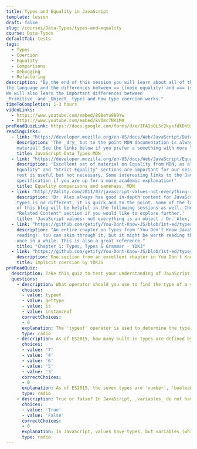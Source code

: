 ```yaml
---
title: Types and Equality in JavaScript
template: lesson
draft: false
slug: /courses/Data-Types/types-and-equality
course: Data-Types
defaultTab: tests
tags:
  - Types
  - Coercion
  - Equality
  - Comparisons
  - Debugging
  - Refactoring
description: "By the end of this session you will learn about all of the available 'Types' in
the language and the differences between == (loose equality) and === (strict equality) operators. 
We will also learn the important differences between
_Primitive_ and _Object_ types and how type coercion works."
timeToCompletion: 1-3 hours
videoLinks: 
  - https://www.youtube.com/embed/808eYu9B9Yw
  - https://www.youtube.com/embed/kVOmc7NK1M0
preReadQuizLink: https://docs.google.com/forms/d/e/1FAIpQLSc2kysfdkDnQzzn-wipQ79-HTt65TSLlroq6s83AyF3hlWbUg/viewform
readingLinks: 
  - link: "https://developer.mozilla.org/en-US/docs/Web/JavaScript/Data_structures#Data_types"
    description: 'The _dry_ but to the point MDN documentation is always our go-to reading
    material! See the links below if you prefer a something with more "flair".'
    title: JavaScript Data Types MDN
  - link: "https://developer.mozilla.org/en-US/docs/Web/JavaScript/Equality_comparisons_and_sameness"
    description: 'Excellent set of material on Equality from MDN, as always. The "Loose
    Equality" and "Strict Equality" sections are important for our session, the
    rest is useful but not necessary. Some interesting links to the JavaScript
    specification if you are up for a more academic explanation!'
    title: Equality comparisons and sameness, MDN
  - link: "http://2ality.com/2011/03/javascript-values-not-everything-is.html"
    description: 'Dr. Alex always has good in-depth content for JavaScript, this blog post on
    types is no different, it is quick and to the point. Some of the later parts
    of this blog will be helpful in the following sessions as well. Checkout the
    "Related Content" section if you would like to explore further.'
    title: 'JavaScript values: not everything is an object - Dr. Alex, R. Phd'
  - link: "https://github.com/getify/You-Dont-Know-JS/blob/1st-ed/types%20%26%20grammar/ch1.md"
    description: "An entire chapter on Types from 'You Don't Know JavaScript' (a book worth
    reading). You can skim through it, but it might be worth reading through it
    once in a while. This is also a great reference."
    title: "Chapter 1: Types, Types & Grammar - YDKJ"
  - link: "https://github.com/getify/You-Dont-Know-JS/blob/1st-ed/types%20%26%20grammar/ch4.md#implicit-coercion"
    description: One section from an excellent chapter in You Don't Know JS. This section describes the mechanisms behind implicit coercion. 
    title: Implicit coercion by YDKJS
preReadQuiz:
  description: Take this quiz to test your understanding of JavaScript Types and Equality!
  questions: 
    - description: What operator should you use to find the type of a value in JavaScript?
      choices:
      - value: typeof
      - value: gettype
      - value: is
      - value: instanceof
      correctChoices: 
      - 0
      explanation: The 'typeof' operator is used to determine the type of a variable. 'gettype' and 'is' are not valid operators, and 'instanceof' tests whether a provided object has the same prototype constructor as a provided argument. 
      type: radio
    - description: As of ES2015, how many built-in types are defined by JavaScript?
      choices:
      - value: '7'
      - value: '4'
      - value: '6'
      - value: '5'
      - value: '3'
      correctChoices: 
      - 0
      explanation: As of ES2015, the seven types are 'number', 'boolean', 'string', 'null', 'object', 'undefined', and 'Symbol'.
      type: radio
    - description: True or false? In JavaScript, _variables_ do not have types, only _values_ have types.
      choices:
      - value: 'True'
      - value: 'False'
      correctChoices: 
      - 0
      explanation: In JavaScript, values have types, but variables (which refer to values) do not.
      type: radio   
---
```


